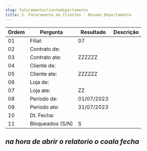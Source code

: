 ```yaml
---
slug: faturamentoclientedepartamento
title: 5. Faturamento de Clientes - Resumo Departamento
---
```


Ordem | Pergunta | Resultado | Descrição
----- | -------- | --------- | ---------
01    |Filial: | 07|
02    |Contrato de: | |
03    |Contrato ate: |ZZZZZZ |
04    |Cliente de: | |
05    |Cliente ate: |ZZZZZZ|
06    |Loja de: | |
07    |Loja ate: | ZZ|
08    |Período de: | 01/07/2023|
09    |Período ate: | 31/07/2023|
10    |Dt. Fecha: | |
11    |Bloqueados (S/N) | S|

## *na hora de abrir o relatorio o coala fecha*
